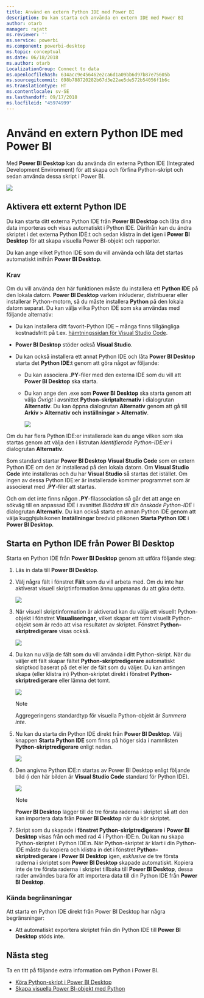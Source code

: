 ```yaml
---
title: Använd en extern Python IDE med Power BI
description: Du kan starta och använda en extern IDE med Power BI
author: otarb
manager: rajatt
ms.reviewer: ''
ms.service: powerbi
ms.component: powerbi-desktop
ms.topic: conceptual
ms.date: 06/18/2018
ms.author: otarb
LocalizationGroup: Connect to data
ms.openlocfilehash: 634acc9e456462e2ca6d1a09bb6d97b87e75605b
ms.sourcegitcommit: 698b788720282b67d3e22ae5de572b54056f1b6c
ms.translationtype: HT
ms.contentlocale: sv-SE
ms.lasthandoff: 09/17/2018
ms.locfileid: "45974999"
---
```

# <a name="use-an-external-python-ide-with-power-bi"></a>Använd en extern Python IDE med Power BI
Med **Power BI Desktop** kan du använda din externa Python IDE (Integrated Development Environment) för att skapa och förfina Python-skript och sedan använda dessa skript i Power BI.

![](media/desktop-python-ide/python-ide-1.png)

## <a name="enable-an-external-python-ide"></a>Aktivera ett externt Python IDE
Du kan starta ditt externa Python IDE från **Power BI Desktop** och låta dina data importeras och visas automatiskt i Python IDE. Därifrån kan du ändra skriptet i det externa Python IDE:t och sedan klistra in det igen i **Power BI Desktop** för att skapa visuella Power BI-objekt och rapporter.

Du kan ange vilket Python IDE som du vill använda och låta det startas automatiskt inifrån **Power BI Desktop**.

### <a name="requirements"></a>Krav
Om du vill använda den här funktionen måste du installera ett **Python IDE** på den lokala datorn. **Power BI Desktop** varken inkluderar, distribuerar eller installerar Python-motorn, så du måste installera **Python** på den lokala datorn separat. Du kan välja vilka Python IDE som ska användas med följande alternativ:

* Du kan installera ditt favorit-Python IDE – många finns tillgängliga kostnadsfritt på t.ex. [hämtningssidan för Visual Studio Code](https://code.visualstudio.com/download/).
* **Power BI Desktop** stöder också **Visual Studio**.
* Du kan också installera ett annat Python IDE och låta **Power BI Desktop** starta det **Python IDE**:t genom att göra något av följande:
  
  * Du kan associera **.PY**-filer med den externa IDE som du vill att **Power BI Desktop** ska starta.
  * Du kan ange den .exe som **Power BI Desktop** ska starta genom att välja *Övrigt* i avsnittet **Python-skriptalternativ** i dialogrutan **Alternativ**. Du kan öppna dialogrutan **Alternativ** genom att gå till **Arkiv > Alternativ och inställningar > Alternativ**.
    
    ![](media/desktop-python-ide/python-ide-2.png)

Om du har flera Python IDE:er installerade kan du ange vilken som ska startas genom att välja den i listrutan *Identifierade Python-IDE:er* i dialogrutan **Alternativ**.

Som standard startar **Power BI Desktop** **Visual Studio Code** som en extern Python IDE om den är installerad på den lokala datorn. Om **Visual Studio Code** inte installeras och du har **Visual Studio** så startas det istället. Om ingen av dessa Python IDE:er är installerade kommer programmet som är associerat med **.PY**-filer att startas.

Och om det inte finns någon **.PY**-filassociation så går det att ange en sökväg till en anpassad IDE i avsnittet *Bläddra till din önskade Python-IDE* i dialogrutan **Alternativ**. Du kan också starta en annan Python IDE genom att välja kugghjulsikonen **Inställningar** bredvid pilikonen **Starta Python IDE** i **Power BI Desktop**.

## <a name="launch-a-python-ide-from-power-bi-desktop"></a>Starta en Python IDE från Power BI Desktop
Starta en Python IDE från **Power BI Desktop** genom att utföra följande steg:

1. Läs in data till **Power BI Desktop**.
2. Välj några fält i fönstret **Fält** som du vill arbeta med. Om du inte har aktiverat visuell skriptinformation ännu uppmanas du att göra detta.
   
   ![](media/desktop-python-ide/python-ide-3.png)
3. När visuell skriptinformation är aktiverad kan du välja ett visuellt Python-objekt i fönstret **Visualiseringar**, vilket skapar ett tomt visuellt Python-objekt som är redo att visa resultatet av skriptet. Fönstret **Python-skriptredigerare** visas också.
   
   ![](media/desktop-python-ide/python-ide-4.png)
4. Du kan nu välja de fält som du vill använda i ditt Python-skript. När du väljer ett fält skapar fältet **Python-skriptredigerare** automatiskt skriptkod baserat på det eller de fält som du väljer. Du kan antingen skapa (eller klistra in) Python-skriptet direkt i fönstret **Python-skriptredigerare** eller lämna det tomt.
   
   ![](media/desktop-python-ide/python-ide-5.png)
   
   > [!NOTE]
   > Aggregeringens standardtyp för visuella Python-objekt är *Summera inte*.
   > 
   > 
5. Nu kan du starta din Python IDE direkt från **Power BI Desktop**. Välj knappen **Starta Python IDE** som finns på höger sida i namnlisten **Python-skriptredigerare** enligt nedan.
   
   ![](media/desktop-python-ide/python-ide-6.png)
6. Den angivna Python IDE:n startas av Power BI Desktop enligt följande bild (i den här bilden är **Visual Studio Code** standard för Python IDE).
   
   ![](media/desktop-python-ide/python-ide-7.png)
   
   > [!NOTE]
   > **Power BI Desktop** lägger till de tre första raderna i skriptet så att den kan importera data från **Power BI Desktop** när du kör skriptet.
   > 
   > 
7. Skript som du skapade i **fönstret Python-skriptredigerare** i **Power BI Desktop** visas från och med rad 4 i Python-IDE:n. Du kan nu skapa Python-skriptet i Python IDE:n. När Python-skriptet är klart i din Python-IDE måste du kopiera och klistra in det i fönstret **Python-skriptredigerare** i **Power BI Desktop** igen, *exklusive* de tre första raderna i skriptet som **Power BI Desktop** skapade automatiskt. Kopiera inte de tre första raderna i skriptet tillbaka till **Power BI Desktop**, dessa rader användes bara för att importera data till din Python IDE från **Power BI Desktop**.

### <a name="known-limitations"></a>Kända begränsningar
Att starta en Python IDE direkt från Power BI Desktop har några begränsningar:

* Att automatiskt exportera skriptet från din Python IDE till **Power BI Desktop** stöds inte.

## <a name="next-steps"></a>Nästa steg
Ta en titt på följande extra information om Python i Power BI.

* [Köra Python-skript i Power BI Desktop](desktop-python-scripts.md)
* [Skapa visuella Power BI-objekt med Python](desktop-python-visuals.md)


